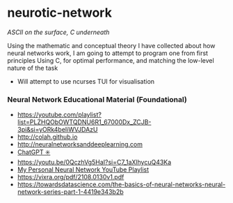 # neurotic-network
*ASCII on the surface, C underneath*

Using the mathematic and conceptual theory I have collected about how neural networks work, I am going to attempt to program one from first principles
Using C, for optimal performance, and matching the low-level nature of the task
- Will attempt to use ncurses TUI for visualisation 

### Neural Network Educational Material (Foundational)
- https://youtube.com/playlist?list=PLZHQObOWTQDNU6R1_67000Dx_ZCJB-3pi&si=yORk4beIiWVJDAzU
- http://colah.github.io
- http://neuralnetworksanddeeplearning.com
- [ChatGPT ✳️](https://chat.openai.com)
- https://youtu.be/0QczhVg5HaI?si=C7_1aXlhycuQ43Ka
- [My Personal Neural Network YouTube Playlist](https://youtu.be/0QczhVg5HaI?si=DUuW-WzZVPTwU8bO)
- https://vixra.org/pdf/2108.0130v1.pdf
- https://towardsdatascience.com/the-basics-of-neural-networks-neural-network-series-part-1-4419e343b2b
